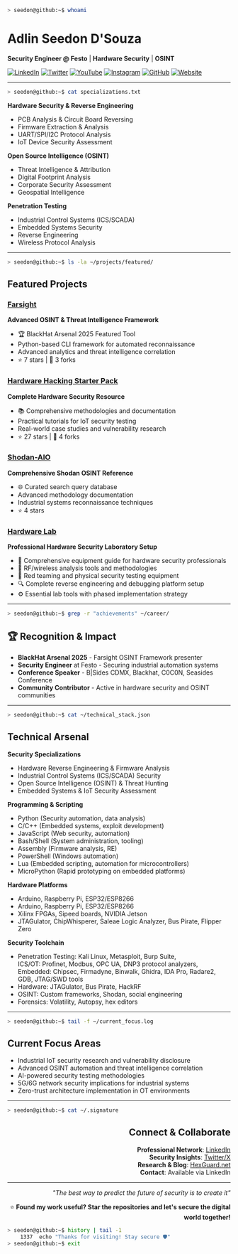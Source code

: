 <div align="left">

```bash
> seedon@github:~$ whoami
```



# Adlin Seedon D'Souza
**Security Engineer @ Festo** | **Hardware Security** | **OSINT**

[![LinkedIn](https://img.shields.io/badge/LinkedIn-0077B5?style=for-the-badge&logo=linkedin&logoColor=white)](https://www.linkedin.com/in/seedon)
[![Twitter](https://img.shields.io/badge/Twitter-1DA1F2?style=for-the-badge&logo=twitter&logoColor=white)](https://x.com/SeedonD)
[![YouTube](https://img.shields.io/badge/YouTube-FF0000?style=for-the-badge&logo=youtube&logoColor=white)](https://youtube.com/@SeedonD)
[![Instagram](https://img.shields.io/badge/Instagram-E4405F?style=for-the-badge&logo=instagram&logoColor=white)](https://instagram.com/seedon.d)
[![GitHub](https://img.shields.io/badge/GitHub-181717?style=for-the-badge&logo=github&logoColor=white)](https://github.com/seedon198)
[![Website](https://img.shields.io/badge/HexGuard-0A84FF?style=for-the-badge&logo=globe&logoColor=white)](https://hexguard.net)




---

```bash
> seedon@github:~$ cat specializations.txt
```

**Hardware Security & Reverse Engineering**
- PCB Analysis & Circuit Board Reversing
- Firmware Extraction & Analysis  
- UART/SPI/I2C Protocol Analysis
- IoT Device Security Assessment

**Open Source Intelligence (OSINT)**
- Threat Intelligence & Attribution
- Digital Footprint Analysis
- Corporate Security Assessment
- Geospatial Intelligence

**Penetration Testing**
- Industrial Control Systems (ICS/SCADA)
- Embedded Systems Security
- Reverse Engineering
- Wireless Protocol Analysis

---

```bash
> seedon@github:~$ ls -la ~/projects/featured/
```

## **Featured Projects**

### [Farsight](https://github.com/seedon198/Farsight)
**Advanced OSINT & Threat Intelligence Framework**
- 🏆 BlackHat Arsenal 2025 Featured Tool
- Python-based CLI framework for automated reconnaissance
- Advanced analytics and threat intelligence correlation
- ⭐ 7 stars | 🍴 3 forks

### [Hardware Hacking Starter Pack](https://github.com/seedon198/Hardware-Hacking-Starter-Pack)
**Complete Hardware Security Resource**
- 📚 Comprehensive methodologies and documentation
- Practical tutorials for IoT security testing
- Real-world case studies and vulnerability research
- ⭐ 27 stars | 🍴 4 forks

### [Shodan-AIO](https://github.com/seedon198/Shodan-AIO)
**Comprehensive Shodan OSINT Reference**
- 🌐 Curated search query database
- Advanced methodology documentation
- Industrial systems reconnaissance techniques
- ⭐ 4 stars

### [Hardware Lab](https://github.com/seedon198/hardware_lab)
**Professional Hardware Security Laboratory Setup**
- 🔧 Comprehensive equipment guide for hardware security professionals
- 📡 RF/wireless analysis tools and methodologies
- 🎯 Red teaming and physical security testing equipment
- 🔍 Complete reverse engineering and debugging platform setup
- ⚙️ Essential lab tools with phased implementation strategy

---

```bash
> seedon@github:~$ grep -r "achievements" ~/career/
```

## 🏆 **Recognition & Impact**

- **BlackHat Arsenal 2025** - Farsight OSINT Framework presenter
- **Security Engineer** at Festo - Securing industrial automation systems
- **Conference Speaker** - B|Sides CDMX, Blackhat, C0C0N, Seasides Conference
- **Community Contributor** - Active in hardware security and OSINT communities

---

```bash
> seedon@github:~$ cat ~/technical_stack.json
```

## **Technical Arsenal**

**Security Specializations**
- Hardware Reverse Engineering & Firmware Analysis
- Industrial Control Systems (ICS/SCADA) Security
- Open Source Intelligence (OSINT) & Threat Hunting
- Embedded Systems & IoT Security Assessment

**Programming & Scripting**
- Python (Security automation, data analysis)
- C/C++ (Embedded systems, exploit development)
- JavaScript (Web security, automation)
- Bash/Shell (System administration, tooling)
- Assembly (Firmware analysis, RE)
- PowerShell (Windows automation)
- Lua (Embedded scripting, automation for microcontrollers)
- MicroPython (Rapid prototyping on embedded platforms)

**Hardware Platforms**
- Arduino, Raspberry Pi, ESP32/ESP8266
- Arduino, Raspberry Pi, ESP32/ESP8266
- Xilinx FPGAs, Sipeed boards, NVIDIA Jetson
- JTAGulator, ChipWhisperer, Saleae Logic Analyzer, Bus Pirate, Flipper Zero

**Security Toolchain**
- Penetration Testing: Kali Linux, Metasploit, Burp Suite,  
    ICS/OT: Profinet, Modbus, OPC UA, DNP3 protocol analyzers,  
    Embedded: Chipsec, Firmadyne, Binwalk, Ghidra, IDA Pro, Radare2, GDB, JTAG/SWD tools
- Hardware: JTAGulator, Bus Pirate, HackRF
- OSINT: Custom frameworks, Shodan, social engineering
- Forensics: Volatility, Autopsy, hex editors

---

```bash
> seedon@github:~$ tail -f ~/current_focus.log
```

## **Current Focus Areas**

- Industrial IoT security research and vulnerability disclosure
- Advanced OSINT automation and threat intelligence correlation  
- AI-powered security testing methodologies
- 5G/6G network security implications for industrial systems
- Zero-trust architecture implementation in OT environments

---

```bash
> seedon@github:~$ cat ~/.signature
```

<div align="right">

## **Connect & Collaborate**

**Professional Network**: [LinkedIn](https://www.linkedin.com/in/seedon)  
**Security Insights**: [Twitter/X](https://x.com/SeedonD)  
**Research & Blog**: [HexGuard.net](https://hexguard.net)  
**Contact**: Available via LinkedIn  

---

*"The best way to predict the future of security is to create it"*

⭐ **Found my work useful? Star the repositories and let's secure the digital world together!**

</div>

```bash
> seedon@github:~$ history | tail -1
    1337  echo "Thanks for visiting! Stay secure 🛡️"
> seedon@github:~$ exit
```

</div>